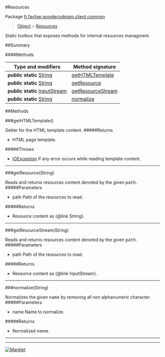 #Resources

Package [fr.faylixe.googlecodejam.client.common](README.md)<br>
> [Object](../../../../ava/lang/Object.md) > [Resources](Resources.md)

<p>Static toolbox that exposes methods for internal resources managment.</p>

##Summary

####Methods

Type and modifiers | Method signature
 --- | --- 
**public static** [String](../../../../ava/lang/String.md) | [getHTMLTemplate](#gethtmltemplate)
**public static** [String](../../../../ava/lang/String.md) | [getResource](#getresourcestring)
**public static** [InputStream](../../../../ava/io/InputStream.md) | [getResourceStream](#getresourcestreamstring)
**public static** [String](../../../../ava/lang/String.md) | [normalize](#normalizestring)


##Methods

###getHTMLTemplate()


Getter for the HTML template content.
#####Returns


* HTML page template.

#####Throws

* [IOException](../../../../ava/io/IOException.md) If any error occurs while reading template content.

---
###getResource(String)


Reads and returns resources content denoted by the
 given <tt>path</tt>.
#####Parameters


* path Paht of the resources to read.

#####Returns


* Resource content as {@link String}.

---
###getResourceStream(String)


Reads and returns resources content denoted by the
 given <tt>path</tt>.
#####Parameters


* path Path of the resources to read.

#####Returns


* Resource content as {@link InputStream}.

---
###normalize(String)


Normalizes the given <tt>name</tt> by removing
 all non alphanumeric character.
#####Parameters


* name Name to normalize.

#####Returns


* Normalized name.

---
---
[![Marklet](https://img.shields.io/badge/Generated%20by-Marklet-green.svg)](https://github.com/Faylixe/marklet)